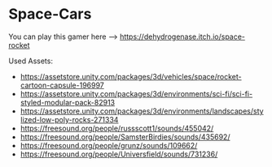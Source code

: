 # Space-Cars

You can play this gamer here --> https://dehydrogenase.itch.io/space-rocket

Used Assets: 
- https://assetstore.unity.com/packages/3d/vehicles/space/rocket-cartoon-capsule-196997
- https://assetstore.unity.com/packages/3d/environments/sci-fi/sci-fi-styled-modular-pack-82913
- https://assetstore.unity.com/packages/3d/environments/landscapes/stylized-low-poly-rocks-271334
- https://freesound.org/people/russscott1/sounds/455042/
- https://freesound.org/people/SamsterBirdies/sounds/435692/
- https://freesound.org/people/grunz/sounds/109662/
- https://freesound.org/people/Universfield/sounds/731236/
